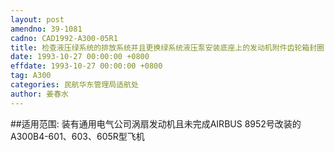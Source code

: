 ```yaml
---
layout: post
amendno: 39-1081
cadno: CAD1992-A300-05R1
title: 检查液压绿系统的排放系统并且更换绿系统液压泵安装底座上的发动机附件齿轮箱封圈
date: 1993-10-27 00:00:00 +0800
effdate: 1993-10-27 00:00:00 +0800
tag: A300
categories: 民航华东管理局适航处
author: 姜春水
---
```


##适用范围:
装有通用电气公司涡扇发动机且未完成AIRBUS 8952号改装的A300B4-601、603、605R型飞机

